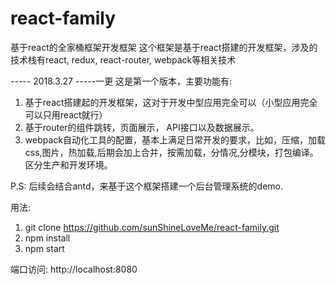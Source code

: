 # react-family
基于react的全家桶框架开发框架
这个框架是基于react搭建的开发框架，涉及的技术栈有react, redux, react-router, webpack等相关技术

-----  2018.3.27 -----一更
这是第一个版本，主要功能有:
1. 基于react搭建起的开发框架，这对于开发中型应用完全可以（小型应用完全可以只用react就行）
2. 基于router的组件跳转，页面展示， API接口以及数据展示。
3. webpack自动化工具的配置，基本上满足日常开发的要求，比如，压缩，加载css,图片，热加载,后期会加上合并，按需加载，分情况,分模块，打包编译。区分生产和开发环境。

P.S: 后续会结合antd，来基于这个框架搭建一个后台管理系统的demo.

用法:
1. git clone https://github.com/sunShineLoveMe/react-family.git
2. npm install
3. npm start

端口访问: http://localhost:8080

